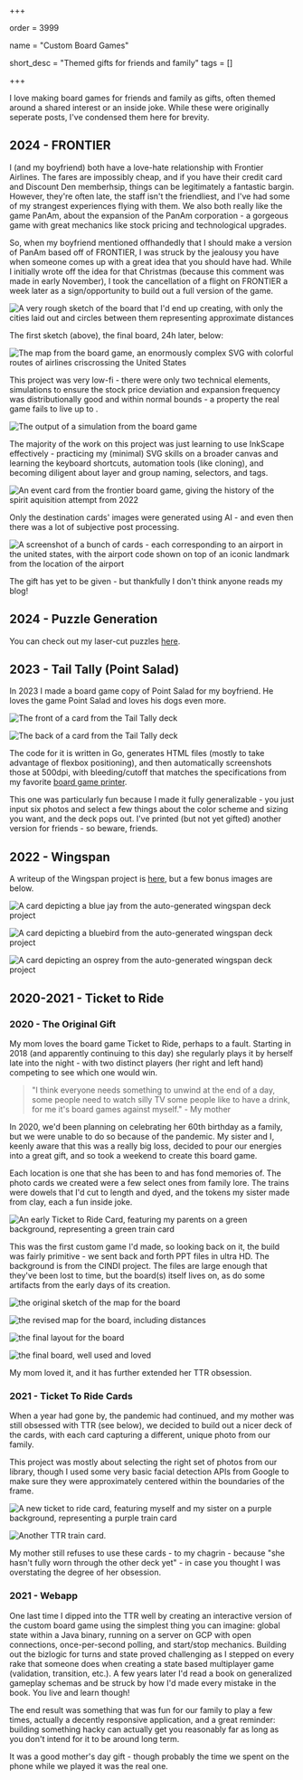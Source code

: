 +++

order = 3999 

name = "Custom Board Games"

short_desc = "Themed gifts for friends and family"
tags = []

+++

I love making board games for friends and family as gifts, often
themed around a shared interest or an inside joke. While these were
originally seperate posts, I've condensed them here for brevity.

## 2024 - FRONTIER

I (and my boyfriend) both have a love-hate relationship with
Frontier Airlines. The fares are impossibly cheap, and if you have their
credit card and Discount Den memberhsip, things can be legitimately a 
fantastic bargin. However, they're often late, the staff isn't the
friendliest, and I've had some of my strangest experiences flying with
them. We also both really like the game PanAm, about the expansion
of the PanAm corporation - a gorgeous game with great mechanics like stock
pricing and technological upgrades. 

So, when my boyfriend mentioned offhandedly that I should make a version of
PanAm based off of FRONTIER, I was struck by the jealousy you have
when someone comes up with a great idea that you should have had. While I 
initially wrote off the idea for that Christmas (because this comment was 
made in early November), I took the cancellation of a flight on FRONTIER a 
week later as a sign/opportunity to build out a full version of the game.

![A very rough sketch of the board that I'd end up creating, with only the cities laid out and circles between them representing approximate distances](/img/frontier-rough.png)

The first sketch (above), the final board, 24h later, below:

![The map from the board game, an enormously complex SVG with colorful routes of airlines criscrossing the United States](/img/frontier-map.png)

This project was very low-fi - there were only two technical elements,
simulations to ensure the stock price deviation and expansion frequency was
distributionally good and within normal bounds - a property the real game 
fails to live up to . 


![The output of a simulation from the board game](/img/frontier-simulation.png)

The majority of the work on this project was just learning to use InkScape 
effectively - practicing my (minimal) SVG skills on a broader canvas and
learning the keyboard shortcuts, automation tools (like cloning), and becoming
diligent about layer and group naming, selectors, and tags.

![An event card from the frontier board game, giving the history of the spirit aquisition attempt from 2022](/img/frontier-event.png)

Only the destination cards' images were generated using AI - and even then 
there was a lot of subjective post processing. 

![A screenshot of a bunch of cards - each corresponding to an airport in the united states, with the airport code shown on top of an iconic landmark from the location of the airport](/img/frontier-dest.png)

The gift has yet to be given - but thankfully I don't think anyone reads my blog!

## 2024 - Puzzle Generation

You can check out my laser-cut puzzles [here](/project/laser_puzzles).

## 2023 - Tail Tally (Point Salad)

In 2023 I made a board game copy of Point Salad for my boyfriend.
He loves the game Point Salad and loves his dogs even more.

![The front of a card from the Tail Tally deck](/img/tail-tally-1.png)

![The back of a card from the Tail Tally deck](/img/tail-tally-2.png)

The code for it is written in Go,
generates HTML files (mostly to take advantage of flexbox positioning),
and then automatically screenshots those at 500dpi, with bleeding/cutoff
that matches the specifications from my favorite [board game printer](https://www.makeplayingcards.com/).

This one
was particularly fun because I made it fully generalizable - you just
input six photos and select a few things about the color scheme and sizing you
want, and the deck pops out. I've printed (but not yet gifted) another version
for friends - so beware, friends.

## 2022 - Wingspan

A writeup of the Wingspan project is [here](/project/wingspan/), but a few bonus images are below.

![A card depicting a blue jay from the auto-generated wingspan deck project](/img/wingspan-jay.png)

![A card depicting a bluebird from the auto-generated wingspan deck project](/img/wingspan-bluebird.png)

![A card depicting an osprey from the auto-generated wingspan deck project](/img/wingspan-osprey.png)

## 2020-2021 - Ticket to Ride

### 2020 - The Original Gift 

My mom loves the board game Ticket to Ride, perhaps to a fault.
Starting in 2018 (and apparently continuing to this day) she regularly plays it by
herself late into the night - with two distinct players (her right and
left hand) competing to see which one would win. 

> "I think everyone needs something to unwind at the end of a day, some people need to watch silly TV some people like to have a drink, for me it's board games against myself." - My mother

In 2020, we'd been planning on celebrating her 60th birthday as a family,
but we were unable to do so because of the pandemic. My sister and I, keenly
aware that this was a really big loss, decided to pour our energies into 
a great gift, and so took a weekend to create this board game. 

Each location is one that she has been to and has fond memories of. The photo
cards we created were a few select ones from family lore. The trains were 
dowels that I'd cut to length and dyed, and the tokens my sister made from
clay, each a fun inside joke.

![An early Ticket to Ride Card, featuring my parents on a green background, representing a green train card](/img/ttr-card1.png)

This was the first custom game I'd made, so looking back on it, the build
was fairly primitive - we sent back and forth PPT files in ultra HD.
The background is from the CINDI project. The files
are large enough that they've been lost to time, but the board(s) itself 
lives on, as do some artifacts from the early days of its creation.

![the original sketch of the map for the board](/img/ttr-map-1.png)

![the revised map for the board, including distances](/img/ttr-map-2.png)

![the final layout for the board](/img/ttr-map-3.png)

![the final board, well used and loved](/img/ttr-map-final.jpg)

My mom loved it, and it has further extended her TTR obsession.

### 2021 - Ticket To Ride Cards

When a year had gone by, the pandemic had continued, and my mother was still
obsessed with TTR (see below), we decided to build out a nicer deck of the
cards, with each card capturing a different, unique photo from our family.

This project was mostly about selecting the right set of photos from our
library, though I used some very basic facial detection APIs from Google to
make sure they were approximately centered within the boundaries of the frame.

![A new ticket to ride card, featuring myself and my sister on a purple background, representing a purple train card](/img/ttr-card2.png)

![Another TTR train card.](/img/ttr-card3.png)

My mother still refuses to use these cards - to my chagrin - because "she hasn't fully worn through the other deck yet" - in case you thought I was overstating the degree of her obsession.

### 2021 - Webapp 

One last time I dipped into the TTR well by creating an interactive version of the
custom board game using the simplest thing you can imagine: global 
state within a Java binary, running on a server on GCP with open connections,
once-per-second polling, and start/stop mechanics. Building out the bizlogic for 
turns and state proved challenging as I stepped on every rake that someone does
when creating a state based multiplayer game (validation, transition, etc.). A few
years later I'd read a book on generalized gameplay schemas and be struck by how
I'd made every mistake in the book. You live and learn though!

The end result was something that was fun for our family to play a few times, 
actually a decently responsive application, and a great reminder: building 
something hacky can actually get you reasonably far as long as you don't intend
for it to be around long term.

It was a good mother's day gift - though probably the time we spent on the phone while
we played it was the real one.

